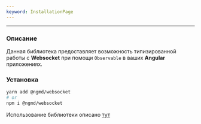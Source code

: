 ```yaml
---
keyword: InstallationPage
---
```


---


### Описание

Данная библиотека предоставляет возможность типизированной работы с **Websocket** при помощи `Observable` в ваших **Angular** приложениях.

### Установка

```sh
yarn add @ngmd/websocket
# or
npm i @ngmd/websocket
```

Использование библиотеки описано [тут](/providers/provide-websocket)

